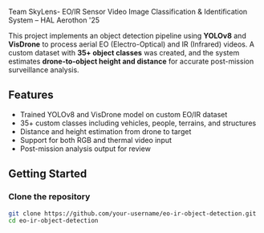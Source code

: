 Team SkyLens- EO/IR Sensor Video Image Classification & Identification System – HAL Aerothon '25

This project implements an object detection pipeline using **YOLOv8** and **VisDrone** to process aerial EO (Electro-Optical) and IR (Infrared) videos. A custom dataset with **35+ object classes** was created, and the system estimates **drone-to-object height and distance** for accurate post-mission surveillance analysis.

## Features

- Trained YOLOv8 and VisDrone model on custom EO/IR dataset
- 35+ custom classes including vehicles, people, terrains, and structures
- Distance and height estimation from drone to target
- Support for both RGB and thermal video input
- Post-mission analysis output for review

## Getting Started

### Clone the repository
```bash
git clone https://github.com/your-username/eo-ir-object-detection.git
cd eo-ir-object-detection
